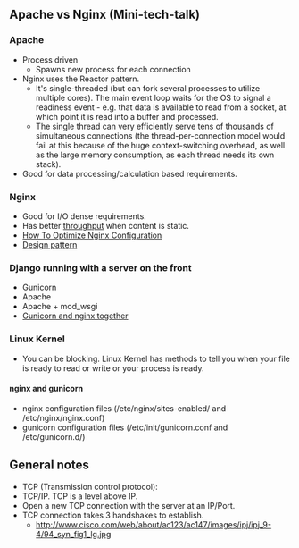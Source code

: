 ## Apache vs Nginx (Mini-tech-talk)

### Apache

- Process driven
    - Spawns new process for each connection
- Nginx uses the Reactor pattern. 
    - It's single-threaded (but can fork several processes to utilize multiple cores). The main event loop waits for the OS to signal a readiness event - e.g. that data is available to read from a socket, at which point it is read into a buffer and processed. 
    - The single thread can very efficiently serve tens of thousands of simultaneous connections (the thread-per-connection model would fail at this because of the huge context-switching overhead, as well as the large memory consumption, as each thread needs its own stack).
- Good for data processing/calculation based requirements.

### Nginx

- Good for I/O dense requirements.
- Has better [throughput](https://en.wikipedia.org/wiki/Throughput) when content is static.
- [How To Optimize Nginx Configuration](https://www.digitalocean.com/community/tutorials/how-to-optimize-nginx-configuration)
- [Design pattern](http://stackoverflow.com/questions/3436808/how-does-nginx-handle-http-requests)

### Django running with a server on the front

- Gunicorn
- Apache
- Apache + mod_wsgi
- [Gunicorn and nginx together](http://stackoverflow.com/questions/20163233/deploying-django-project-with-gunicorn-and-nginx/20529091#20529091)

### Linux Kernel 

- You can be blocking. Linux Kernel has methods to tell you when your file is ready to read or write or your process is ready.

#### nginx and gunicorn

- nginx configuration files (/etc/nginx/sites-enabled/ and /etc/nginx/nginx.conf)
- gunicorn configuration files (/etc/init/gunicorn.conf and /etc/gunicorn.d/) 


## General notes

- TCP (Transmission control protocol): 
- TCP/IP. TCP is a level above IP.
- Open a new TCP connection with the server at an IP/Port.
- TCP connection takes 3 handshakes to establish.
    - http://www.cisco.com/web/about/ac123/ac147/images/ipj/ipj_9-4/94_syn_fig1_lg.jpg
